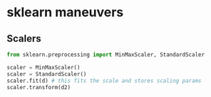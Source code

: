 # sklearn maneuvers

## Scalers
```python
from sklearn.preprocessing import MinMaxScaler, StandardScaler

scaler = MinMaxScaler()
scaler = StandardScaler()
scaler.fit(d) # this fits the scale and stores scaling params
scaler.transform(d2)
```
